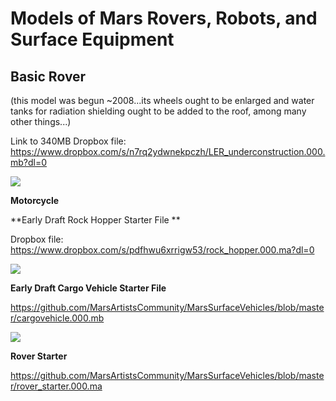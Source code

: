 # Models of Mars Rovers, Robots, and Surface Equipment


## Basic Rover 
(this model was begun ~2008...its wheels ought to be enlarged and water tanks for radiation shielding ought to be added to the roof, among many other things...)

Link to 340MB Dropbox file: https://www.dropbox.com/s/n7rq2ydwnekpczh/LER_underconstruction.000.mb?dl=0

![](https://github.com/MarsArtistsCommunity/MarsSurfaceVehicles/blob/master/Screen%20Shot%202016-10-22%20at%204.56.40%20PM.png)



**Motorcycle**



**Early Draft Rock Hopper Starter File **

Dropbox file: https://www.dropbox.com/s/pdfhwu6xrrigw53/rock_hopper.000.ma?dl=0

![](https://github.com/MarsArtistsCommunity/MarsSurfaceVehicles/blob/master/rock_hopper_workfile_011_wheels.jpg)



**Early Draft Cargo Vehicle Starter File**

https://github.com/MarsArtistsCommunity/MarsSurfaceVehicles/blob/master/cargovehicle.000.mb

![](https://github.com/MarsArtistsCommunity/MarsSurfaceVehicles/blob/master/vehilce5_maya5.png)



**Rover Starter**

https://github.com/MarsArtistsCommunity/MarsSurfaceVehicles/blob/master/rover_starter.000.ma
